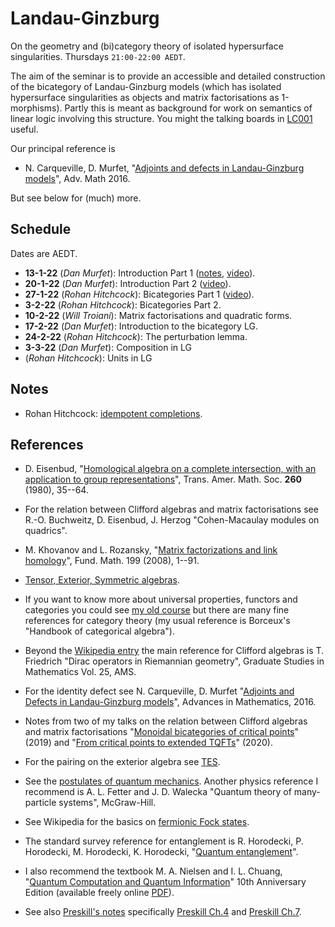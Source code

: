# Landau-Ginzburg

On the geometry and (bi)category theory of isolated hypersurface singularities. Thursdays `21:00-22:00 AEDT`.

The aim of the seminar is to provide an accessible and detailed construction of the bicategory of Landau-Ginzburg models (which has isolated hypersurface singularities as objects and matrix factorisations as 1-morphisms). Partly this is meant as background for work on semantics of linear logic involving this structure. You might the talking boards in [LC001](https://www.roblox.com/games/6461013759/Landau-Ginzburg) useful.

Our principal reference is

* N. Carqueville, D. Murfet, "[Adjoints and defects in Landau-Ginzburg models](https://arxiv.org/abs/1208.1481)", Adv. Math 2016.

But see below for (much) more.

## Schedule

Dates are AEDT.

* **13-1-22** (*Dan Murfet*): Introduction Part 1 ([notes](http://www.therisingsea.org/notes/metauni/lg-seminar1.pdf), [video](https://youtu.be/ByXnta8BQDk)).
* **20-1-22** (*Dan Murfet*): Introduction Part 2 ([video](https://youtu.be/d_2Nu9hnkGE)).
* **27-1-22** (*Rohan Hitchcock*): Bicategories Part 1 ([video](https://youtu.be/K6W_3tMz0qA)).
* **3-2-22** (*Rohan Hitchcock*): Bicategories Part 2.
* **10-2-22** (*Will Troiani*): Matrix factorisations and quadratic forms. 
* **17-2-22** (*Dan Murfet*): Introduction to the bicategory LG.
* **24-2-22** (*Rohan Hitchcock*): The perturbation lemma.
* **3-3-22** (*Dan Murfet*): Composition in LG
* (*Rohan Hitchcock*): Units in LG

## Notes

* Rohan Hitchcock: [idempotent completions](http://www.therisingsea.org/notes/metauni/lg-idempotents.pdf).

## References

* D. Eisenbud, "[Homological algebra on a complete intersection, with an application to group representations](https://www.ams.org/journals/tran/1980-260-01/S0002-9947-1980-0570778-7/home.html)", Trans. Amer. Math. Soc. **260** (1980), 35--64.
* For the relation between Clifford algebras and matrix factorisations see R.-O. Buchweitz, D. Eisenbud, J. Herzog "Cohen-Macaulay modules on quadrics".
* M. Khovanov and L. Rozansky, "[Matrix factorizations and link homology](https://arxiv.org/abs/math/0401268)", Fund. Math. 199 (2008), 1--91.


* [Tensor, Exterior, Symmetric algebras](http://therisingsea.org/notes/TensorExteriorSymmetric.pdf).
* If you want to know more about universal properties, functors and categories you could see [my old course](http://therisingsea.org/post/mast90068/) but there are many fine references for category theory (my usual reference is Borceux's "Handbook of categorical algebra").
* Beyond the [Wikipedia entry](https://en.wikipedia.org/wiki/Clifford_algebra) the main reference for Clifford algebras is T. Friedrich "Dirac operators in Riemannian geometry", Graduate Studies in Mathematics Vol. 25, AMS.
* For the identity defect see N. Carqueville, D. Murfet "[Adjoints and Defects in Landau-Ginzburg models](https://arxiv.org/abs/1208.1481)", Advances in Mathematics, 2016. 
* Notes from two of my talks on the relation between Clifford algebras and matrix factorisations "[Monoidal bicategories of critical points](http://therisingsea.org/notes/talk-symbicatlg.pdf)" (2019) and "[From critical points to extended TQFTs](http://therisingsea.org/notes/talk-monash-2020.pdf)" (2020).
* For the pairing on the exterior algebra see [TES](http://therisingsea.org/notes/TensorExteriorSymmetric.pdf).
* See the [postulates of quantum mechanics](https://en.wikipedia.org/wiki/Mathematical_formulation_of_quantum_mechanics). Another physics reference I recommend is A. L. Fetter and J. D. Walecka "Quantum theory of many-particle systems", McGraw-Hill.
* See Wikipedia for the basics on [fermionic Fock states](https://en.wikipedia.org/wiki/Fock_state).
* The standard survey reference for entanglement is R. Horodecki, P. Horodecki, M. Horodecki, K. Horodecki, "[Quantum entanglement](https://arxiv.org/abs/quant-ph/0702225)". 
* I also recommend the textbook M. A. Nielsen and I. L. Chuang, "[Quantum Computation and Quantum Information](https://www.amazon.com.au/Quantum-Computation-Information-10th-Anniversary/dp/1107002176)"
10th Anniversary Edition (available freely online [PDF](http://mmrc.amss.cas.cn/tlb/201702/W020170224608149940643.pdf)).
* See also [Preskill's notes](http://theory.caltech.edu/~preskill/ph219/index.html#lecture) specifically [Preskill Ch.4](http://theory.caltech.edu/~preskill/ph229/notes/chap4_01.pdf) and [Preskill Ch.7](http://theory.caltech.edu/~preskill/ph229/notes/chap7.pdf).
